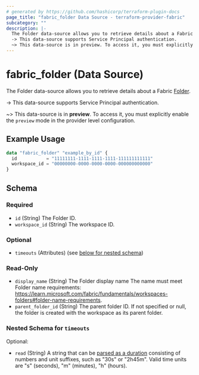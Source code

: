 ```yaml
---
# generated by https://github.com/hashicorp/terraform-plugin-docs
page_title: "fabric_folder Data Source - terraform-provider-fabric"
subcategory: ""
description: |-
  The Folder data-source allows you to retrieve details about a Fabric Folder https://learn.microsoft.com/fabric/fundamentals/workspaces-folders.
  -> This data-source supports Service Principal authentication.
  ~> This data-source is in preview. To access it, you must explicitly enable the preview mode in the provider level configuration.
---
```


# fabric_folder (Data Source)

The Folder data-source allows you to retrieve details about a Fabric [Folder](https://learn.microsoft.com/fabric/fundamentals/workspaces-folders).

-> This data-source supports Service Principal authentication.

~> This data-source is in **preview**. To access it, you must explicitly enable the `preview` mode in the provider level configuration.

## Example Usage

```terraform
data "fabric_folder" "example_by_id" {
  id           = "11111111-1111-1111-1111-111111111111"
  workspace_id = "00000000-0000-0000-0000-000000000000"
}
```

<!-- schema generated by tfplugindocs -->
## Schema

### Required

- `id` (String) The Folder ID.
- `workspace_id` (String) The workspace ID.

### Optional

- `timeouts` (Attributes) (see [below for nested schema](#nestedatt--timeouts))

### Read-Only

- `display_name` (String) The Folder display name The name must meet Folder name requirements: <https://learn.microsoft.com/fabric/fundamentals/workspaces-folders#folder-name-requirements>.
- `parent_folder_id` (String) The parent folder ID. If not specified or null, the folder is created with the workspace as its parent folder.

<a id="nestedatt--timeouts"></a>

### Nested Schema for `timeouts`

Optional:

- `read` (String) A string that can be [parsed as a duration](https://pkg.go.dev/time#ParseDuration) consisting of numbers and unit suffixes, such as "30s" or "2h45m". Valid time units are "s" (seconds), "m" (minutes), "h" (hours).

